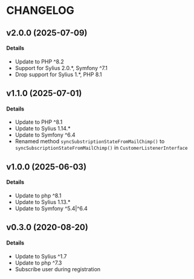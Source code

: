 # CHANGELOG

## v2.0.0 (2025-07-09)

#### Details

- Update to PHP ^8.2
- Support for Sylius 2.0.*, Symfony ^7.1
- Drop support for Sylius 1.*, PHP 8.1

## v1.1.0 (2025-07-01)

#### Details

- Update to PHP ^8.1
- Update to Sylius 1.14.*
- Update to Symfony ^6.4
- Renamed method `syncSubstriptionStateFromMailChimp()` to `syncSubscriptionStateFromMailChimp()` in `CustomerListenerInterface`

## v1.0.0 (2025-06-03)

#### Details

- Update to php ^8.1
- Update to Sylius 1.13.*
- Update to Symfony ^5.4|^6.4

## v0.3.0 (2020-08-20)

#### Details

- Update to Sylius ^1.7
- Update to php ^7.3
- Subscribe user during registration
